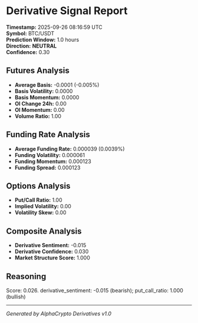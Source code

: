 # Derivative Signal Report

**Timestamp:** 2025-09-26 08:16:59 UTC  
**Symbol:** BTC/USDT  
**Prediction Window:** 1.0 hours  
**Direction:** **NEUTRAL**  
**Confidence:** 0.30

## Futures Analysis
- **Average Basis:** -0.0001 (-0.005%)
- **Basis Volatility:** 0.0000
- **Basis Momentum:** 0.0000
- **OI Change 24h:** 0.00
- **OI Momentum:** 0.00
- **Volume Ratio:** 1.00

## Funding Rate Analysis
- **Average Funding Rate:** 0.000039 (0.0039%)
- **Funding Volatility:** 0.000061
- **Funding Momentum:** 0.000123
- **Funding Spread:** 0.000123

## Options Analysis
- **Put/Call Ratio:** 1.00
- **Implied Volatility:** 0.00
- **Volatility Skew:** 0.00

## Composite Analysis
- **Derivative Sentiment:** -0.015
- **Derivative Confidence:** 0.030
- **Market Structure Score:** 1.000

## Reasoning
Score: 0.026. derivative_sentiment: -0.015 (bearish); put_call_ratio: 1.000 (bullish)

---
*Generated by AlphaCrypto Derivatives v1.0*
